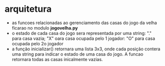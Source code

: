 # arquitetura
* as funcoes relacionadas ao gerenciamento das casas do jogo da velha ficarao no modulo **jogovelha.py**
* o estado de cada casa do jogo sera representada por uma string: "." para casa vazia; "X" oara casa ocupada pelo 1 jogador: "O" para casa ocupada pelo 2o jogador
* a função inicializar() retornara uma lista 3x3, onde cada posição contera uma string para indicar o estado de uma casa do jogo. A funcao retornara todas as casas inicalmente vazias.
